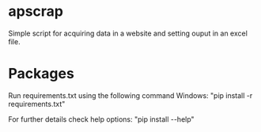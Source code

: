 # apscrap

Simple script for acquiring data in a website and setting ouput in an excel file.


# Packages
Run requirements.txt using the following command 
Windows: "pip install -r requirements.txt"

For further details check help options:
"pip install --help"